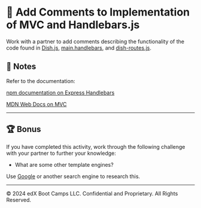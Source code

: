 # 📐 Add Comments to Implementation of MVC and Handlebars.js

Work with a partner to add comments describing the functionality of the code found in [Dish.js](Unsolved/models/Dish.js), [main.handlebars](Unsolved/views/layouts/main.handlebars), and [dish-routes.js](Unsolved/controllers/dish-routes.js).

## 📝 Notes

Refer to the documentation: 

[npm documentation on Express Handlebars](https://www.npmjs.com/package/express-handlebars)

[MDN Web Docs on MVC](https://developer.mozilla.org/en-US/docs/Glossary/MVC)

---

## 🏆 Bonus

If you have completed this activity, work through the following challenge with your partner to further your knowledge:

* What are some other template engines? 

Use [Google](https://www.google.com) or another search engine to research this.

---
© 2024 edX Boot Camps LLC. Confidential and Proprietary. All Rights Reserved.

